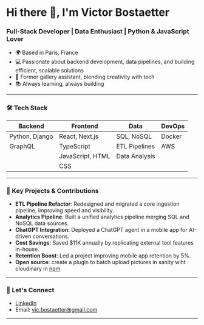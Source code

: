 # Hi there 👋, I'm Victor Bostaetter

### Full-Stack Developer | Data Enthusiast | Python & JavaScript Lover

- 🌍 Based in Paris, France
- 💻 Passionate about backend development, data pipelines, and building efficient, scalable solutions
- 🎨 Former gallery assistant, blending creativity with tech
- 📚 Always learning, always building

---

### 🛠 Tech Stack

| **Backend**       | **Frontend**      | **Data**          | **DevOps**        |
|-------------------|-------------------|-------------------|-------------------|
| Python, Django    | React, Next.js    | SQL, NoSQL        | Docker            |
| GraphQL           | TypeScript        | ETL Pipelines     | AWS               |
|                   | JavaScript, HTML  | Data Analysis     |                   |
|                   | CSS               |                   |                   |

---

### 🚀 Key Projects & Contributions

- **ETL Pipeline Refactor**: Redesigned and migrated a core ingestion pipeline, improving speed and visibility.
- **Analytics Pipeline**: Built a unified analytics pipeline merging SQL and NoSQL data sources.
- **ChatGPT Integration**: Deployed a ChatGPT agent in a mobile app for AI-driven conversations.
- **Cost Savings**: Saved $11K annually by replicating external tool features in-house.
- **Retention Boost**: Led a project improving mobile app retention by 5%.
- **Open source**: create a plugin to batch upload pictures in sanity wiht cloudinary in [npm](https://www.npmjs.com/package/batch-upload-sanity-plugin-cloudinary)

---

### 🔗 Let's Connect

- [LinkedIn](https://linkedin.com/in/victor-bostaetter-460bb2164/en)
- Email: vic.bostaetter@gmail.com

---
